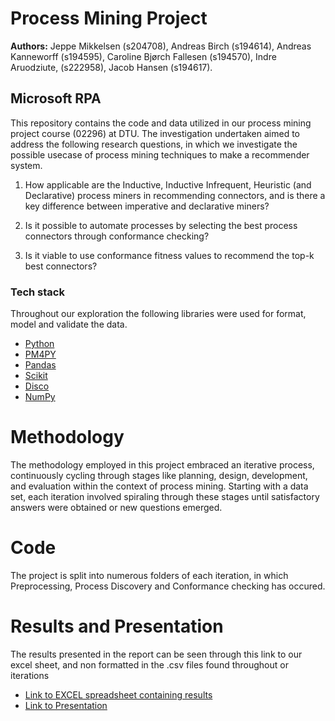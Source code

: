 # Process Mining Project
**Authors:** 
Jeppe Mikkelsen (s204708), Andreas Birch (s194614), Andreas Kanneworff (s194595), Caroline Bjørch Fallesen (s194570), Indre Aruodziute, (s222958), Jacob Hansen (s194617).

## Microsoft RPA
This repository contains the code and data utilized in our process mining project course (02296) at DTU. The investigation undertaken aimed to address the following research questions, in which we investigate the possible usecase of process mining techniques to make a recommender system.

1. How applicable are the Inductive, Inductive Infrequent, Heuristic (and Declarative) process miners in recommending connectors, and is there a key difference between imperative and declarative miners?

2. Is it possible to automate processes by selecting the best process connectors through conformance checking?

3. Is it viable to use conformance fitness values to recommend the top-k best connectors?

### Tech stack
Throughout our exploration the following libraries were used for format, model and validate the data.
* [Python](https://docs.python.org/3/)
* [PM4PY](https://pm4py.fit.fraunhofer.de/static/assets/api/2.7.8/index.html "PM4PY's Documentation")
* [Pandas]( https://pandas.pydata.org/ "Pandas Documentation")
* [Scikit]( https://scikit-learn.org/stable/ "Scikit Documentation")
* [Disco]( https://fluxicon.com/disco/ "Disco Documentation")
* [NumPy](https://numpy.org/doc/stable/)

# Methodology
The methodology employed in this project embraced an iterative process, continuously cycling through stages like planning, design, development, and evaluation within the context of process mining. Starting with a data set, each iteration involved spiraling through these stages until satisfactory answers were obtained or new questions emerged.

# Code
The project is split into numerous folders of each iteration, in which Preprocessing, Process Discovery and Conformance checking has occured.

# Results and Presentation
The results presented in the report can be seen through this link to our excel sheet, and non formatted in the .csv files found throughout or iterations

* [Link to EXCEL spreadsheet containing results]( https://docs.google.com/spreadsheets/d/18V3lFVie0dO6OG8YbUm-s8kTSMOHeyqJPPJhN3yF09k/edit?fbclid=IwAR2kOv1JjYlCTSiZa9fAjZ33b2LW0O8GP1FuA1l18r5z12_BtgOuIa2zUoc#gid=1245954412 "Results in speadsheet")
* [Link to Presentation](  https://docs.google.com/presentation/d/11HImGyIsfnJkHBCn1U8dQq3ZGVnbOYQ3DKHbt_b829g/edit?fbclid=IwAR0UVaYy2bBXKil__n0kbxzDJG8AYNu8c8DsxmlhPDcXZdxJaTPyjLkkJuU#slide=id.g295ac30c1da_6_81 "Presentation ")

